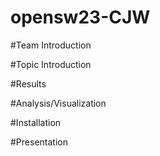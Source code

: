 # opensw23-CJW

#Team Introduction


#Topic Introduction


#Results


#Analysis/Visualization


#Installation


#Presentation
